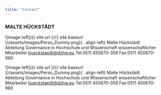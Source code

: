 ```yaml
---
title: "Contact"
---
```


### MALTE HÜCKSTÄDT

![image-left]({{ site.url }}{{ site.baseurl }}/assets/images/Perso_Dummy.png){: .align-left} Malte Hückstädt  Abteilung Governance in Hochschule und Wissenschaft  wissenschaftlicher Mitarbeiter  hueckstaedt@dzhw.eu  Tel:0511 450670-358  Fax:0511 450670-960


![image-left]({{ site.url }}{{ site.baseurl }}/assets/images/Perso_Dummy.png){: .align-left} Malte Hückstädt  Abteilung Governance in Hochschule und Wissenschaft  wissenschaftlicher Mitarbeiter  hueckstaedt@dzhw.eu  Tel:0511 450670-358  Fax:0511 450670-960
